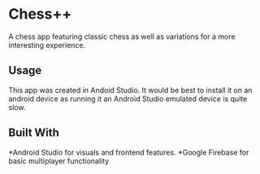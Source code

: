 # Chess++
A chess app featuring classic chess as well as variations for a more interesting experience.
## Usage
This app was created in Andoid Studio. It would be best to install it on an android device as running it an Android Studio emulated device is quite slow.
## Built With
*Android Studio for visuals and frontend features.
*Google Firebase for basic multiplayer functionality



